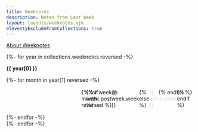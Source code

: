 ```yaml
---
title: Weeknotes
description: Notes from Last Week
layout: layouts/weeknotes.njk
eleventyExcludeFromCollections: true
---
```

<style>
  .year {
    display: grid;
    gap: 1rem;

    .month {
      display: grid;
      grid-template-columns: repeat(auto-fit, 20%);
      justify-content: right;
      justify-items: center;
      margin: 0;
      padding: 0;

      .week {
        align-items: center;
        border-radius: 100%;
        display: flex;
        justify-content: center;
        width: min-content;

        span {
          color: #dadada;
        }

        a {
          text-decoration: none;

          &:hover {
            text-decoration: underline;
          }
        }
      }
    }
  }
</style>

[About Weeknotes](/posts/about-weeknotes/)

{%- for year in collections.weeknotes reversed -%}
<p><b>{{ year[0] }}</b></p>
<div class="year">
{%- for month in year[1] reversed -%}
<div class="month">
{% for week in month reversed  %}
<div class="week">
{% if week.post %}<a href="{{ week.post.url }}">{{ week.week }}</a>{% else %}<span>{{ week.week }}</span>{% endif %}
</div>
{% endfor %}
</div>
{%- endfor -%}
</div>
{%- endfor -%}
